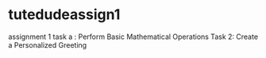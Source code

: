 # tutedudeassign1
assignment 1 
task a : Perform Basic Mathematical Operations
Task 2: Create a Personalized Greeting
